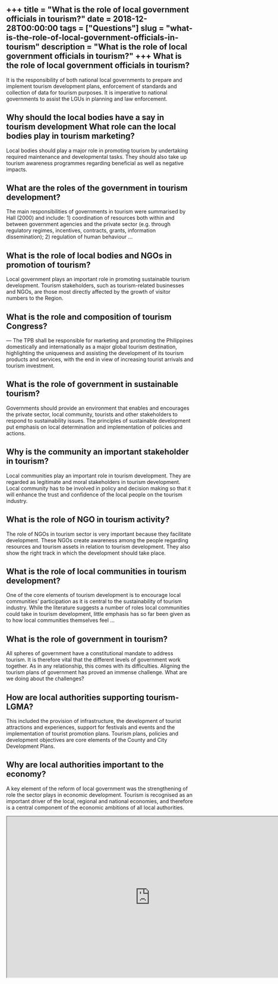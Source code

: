 +++
title = "What is the role of local government officials in tourism?"
date = 2018-12-28T00:00:00
tags = ["Questions"]
slug = "what-is-the-role-of-local-government-officials-in-tourism"
description = "What is the role of local government officials in tourism?"
+++
What is the role of local government officials in tourism?
----------------------------------------------------------

It is the responsibility of both national local governments to prepare and implement tourism development plans, enforcement of standards and collection of data for tourism purposes. It is imperative to national governments to assist the LGUs in planning and law enforcement.

Why should the local bodies have a say in tourism development What role can the local bodies play in tourism marketing?
-----------------------------------------------------------------------------------------------------------------------

Local bodies should play a major role in promoting tourism by undertaking required maintenance and developmental tasks. They should also take up tourism awareness programmes regarding beneficial as well as negative impacts.

What are the roles of the government in tourism development?
------------------------------------------------------------

The main responsibilities of governments in tourism were summarised by Hall (2000) and include: 1) coordination of resources both within and between government agencies and the private sector (e.g. through regulatory regimes, incentives, contracts, grants, information dissemination); 2) regulation of human behaviour …

What is the role of local bodies and NGOs in promotion of tourism?
------------------------------------------------------------------

Local government plays an important role in promoting sustainable tourism development. Tourism stakeholders, such as tourism-related businesses and NGOs, are those most directly affected by the growth of visitor numbers to the Region.

What is the role and composition of tourism Congress?
-----------------------------------------------------

— The TPB shall be responsible for marketing and promoting the Philippines domestically and internationally as a major global tourism destination, highlighting the uniqueness and assisting the development of its tourism products and services, with the end in view of increasing tourist arrivals and tourism investment.

What is the role of government in sustainable tourism?
------------------------------------------------------

Governments should provide an environment that enables and encourages the private sector, local community, tourists and other stakeholders to respond to sustainability issues. The principles of sustainable development put emphasis on local determination and implementation of policies and actions.

Why is the community an important stakeholder in tourism?
---------------------------------------------------------

Local communities play an important role in tourism development. They are regarded as legitimate and moral stakeholders in tourism development. Local community has to be involved in policy and decision making so that it will enhance the trust and confidence of the local people on the tourism industry.

What is the role of NGO in tourism activity?
--------------------------------------------

The role of NGOs in tourism sector is very important because they facilitate development. These NGOs create awareness among the people regarding resources and tourism assets in relation to tourism development. They also show the right track in which the development should take place.

What is the role of local communities in tourism development?
-------------------------------------------------------------

One of the core elements of tourism development is to encourage local communities’ participation as it is central to the sustainability of tourism industry. While the literature suggests a number of roles local communities could take in tourism development, little emphasis has so far been given as to how local communities themselves feel …

What is the role of government in tourism?
------------------------------------------

All spheres of government have a constitutional mandate to address tourism. It is therefore vital that the different levels of government work together. As in any relationship, this comes with its difficulties. Aligning the tourism plans of government has proved an immense challenge. What are we doing about the challenges?

How are local authorities supporting tourism-LGMA?
--------------------------------------------------

This included the provision of infrastructure, the development of tourist attractions and experiences, support for festivals and events and the implementation of tourist promotion plans. Tourism plans, policies and development objectives are core elements of the County and City Development Plans.

Why are local authorities important to the economy?
---------------------------------------------------

A key element of the reform of local government was the strengthening of role the sector plays in economic development. Tourism is recognised as an important driver of the local, regional and national economies, and therefore is a central component of the economic ambitions of all local authorities.

<iframe allow="accelerometer; autoplay; clipboard-write; encrypted-media; gyroscope; picture-in-picture" allowfullscreen="" class="__youtube_prefs__  epyt-is-override  no-lazyload" data-no-lazy="1" data-origheight="433" data-origwidth="770" data-skipgform_ajax_framebjll="" height="433" id="_ytid_35393" loading="lazy" src="https://www.youtube.com/embed/VZ95L2WxV_4?enablejsapi=1&autoplay=0&cc_load_policy=0&cc_lang_pref=&iv_load_policy=1&loop=0&modestbranding=0&rel=1&fs=1&playsinline=0&autohide=2&theme=dark&color=red&controls=1&" title="YouTube player" width="770"></iframe>